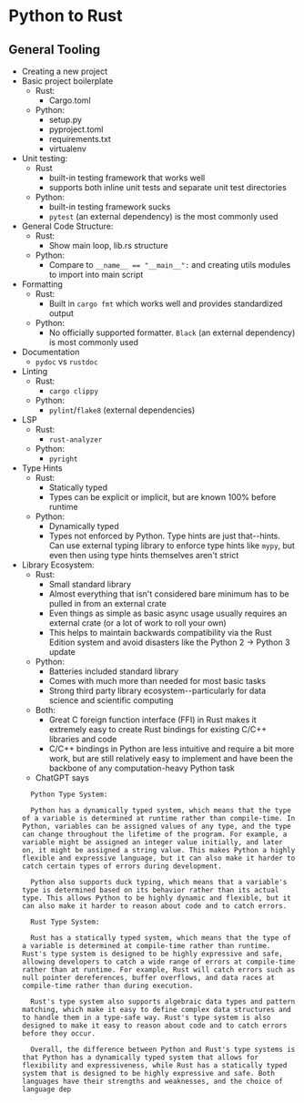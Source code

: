 # Python to Rust
## General Tooling

- Creating a new project
- Basic project boilerplate
  - Rust:
    * Cargo.toml
  - Python:
    * setup.py
    * pyproject.toml
    * requirements.txt
    * virtualenv
- Unit testing:
  - Rust
    * built-in testing framework that works well
    * supports both inline unit tests and separate unit test directories
  - Python:
    * built-in testing framework sucks
    * `pytest` (an external dependency) is the most commonly used
- General Code Structure:
  - Rust:
    * Show main loop, lib.rs structure
  - Python:
    * Compare to `__name__ == "__main__":` and creating utils modules to import into main script
- Formatting
  - Rust:
    * Built in `cargo fmt` which works well and provides standardized output
  - Python:
    * No officially supported formatter.  `Black` (an external dependency) is most commonly used
- Documentation
  * `pydoc` vs `rustdoc`
- Linting
  - Rust:
    * `cargo clippy`
  - Python:
    * `pylint`/`flake8` (external dependencies)
- LSP
  - Rust:
    * `rust-analyzer`
  - Python:
    * `pyright`
- Type Hints
  - Rust:
    * Statically typed
    * Types can be explicit or implicit, but are known 100% before runtime
  - Python:
    * Dynamically typed
    * Types not enforced by Python. Type hints are just that--hints.  Can use external typing library to enforce type hints like `mypy`, but even then using type hints themselves aren't strict
- Library Ecosystem:
  - Rust:
    * Small standard library
    * Almost everything that isn't considered bare minimum has to be pulled in from an external crate
    * Even things as simple as basic async usage usually requires an external crate (or a lot of work to roll your own)
    * This helps to maintain backwards compatibility via the Rust Edition system and avoid disasters like the Python 2 -> Python 3 update
  - Python:
    * Batteries included standard library
    * Comes with much more than needed for most basic tasks
    * Strong third party library ecosystem--particularly for data science and scientific computing
  - Both:
    * Great C foreign function interface (FFI) in Rust makes it extremely easy to create Rust bindings for existing C/C++ libraries and code
    * C/C++ bindings in Python are less intuitive and require a bit more work, but are still relatively easy to implement and have been the backbone of any computation-heavy Python task
  - ChatGPT says
  ```
    Python Type System:

    Python has a dynamically typed system, which means that the type of a variable is determined at runtime rather than compile-time. In Python, variables can be assigned values of any type, and the type can change throughout the lifetime of the program. For example, a variable might be assigned an integer value initially, and later on, it might be assigned a string value. This makes Python a highly flexible and expressive language, but it can also make it harder to catch certain types of errors during development.

    Python also supports duck typing, which means that a variable's type is determined based on its behavior rather than its actual type. This allows Python to be highly dynamic and flexible, but it can also make it harder to reason about code and to catch errors.

    Rust Type System:

    Rust has a statically typed system, which means that the type of a variable is determined at compile-time rather than runtime. Rust's type system is designed to be highly expressive and safe, allowing developers to catch a wide range of errors at compile-time rather than at runtime. For example, Rust will catch errors such as null pointer dereferences, buffer overflows, and data races at compile-time rather than during execution.

    Rust's type system also supports algebraic data types and pattern matching, which make it easy to define complex data structures and to handle them in a type-safe way. Rust's type system is also designed to make it easy to reason about code and to catch errors before they occur.

    Overall, the difference between Python and Rust's type systems is that Python has a dynamically typed system that allows for flexibility and expressiveness, while Rust has a statically typed system that is designed to be highly expressive and safe. Both languages have their strengths and weaknesses, and the choice of language dep
    ```


